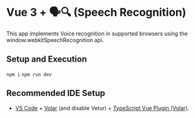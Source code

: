 # Vue 3 + 🗣️🔍 (Speech Recognition)

This app implements Voice recognition in supported browsers using the window.webkitSpeechRecognition api.

## Setup and Execution
`npm i`
`npm run dev`

## Recommended IDE Setup

- [VS Code](https://code.visualstudio.com/) + [Volar](https://marketplace.visualstudio.com/items?itemName=Vue.volar) (and disable Vetur) + [TypeScript Vue Plugin (Volar)](https://marketplace.visualstudio.com/items?itemName=Vue.vscode-typescript-vue-plugin).
